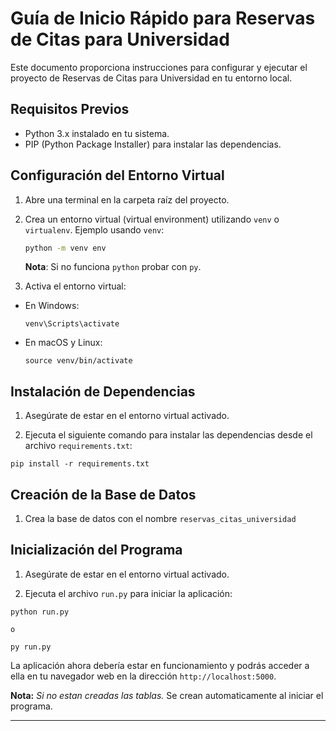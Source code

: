 
# Guía de Inicio Rápido para Reservas de Citas para Universidad

Este documento proporciona instrucciones para configurar y ejecutar el proyecto de Reservas de Citas para Universidad en tu entorno local.

## Requisitos Previos

- Python 3.x instalado en tu sistema.
- PIP (Python Package Installer) para instalar las dependencias.

## Configuración del Entorno Virtual

1. Abre una terminal en la carpeta raíz del proyecto.

2. Crea un entorno virtual (virtual environment) utilizando `venv` o `virtualenv`. Ejemplo usando `venv`:

   ```bash
   python -m venv env
   ```
    **Nota**: Si no funciona `python` probar con `py`.


3. Activa el entorno virtual:

- En Windows:

  ```
  venv\Scripts\activate
  ```

- En macOS y Linux:

  ```
  source venv/bin/activate
  ```

## Instalación de Dependencias

1. Asegúrate de estar en el entorno virtual activado.

2. Ejecuta el siguiente comando para instalar las dependencias desde el archivo `requirements.txt`:

```
pip install -r requirements.txt
```


## Creación de la Base de Datos

1. Crea la base de datos con el nombre `reservas_citas_universidad`


## Inicialización del Programa

1. Asegúrate de estar en el entorno virtual activado.

2. Ejecuta el archivo `run.py` para iniciar la aplicación:

```
python run.py
```
`o`
```
py run.py
```


La aplicación ahora debería estar en funcionamiento y podrás acceder a ella en tu navegador web en la dirección `http://localhost:5000`.

**Nota:** *Si no estan creadas las tablas.*  Se crean automaticamente al iniciar el programa.

---
